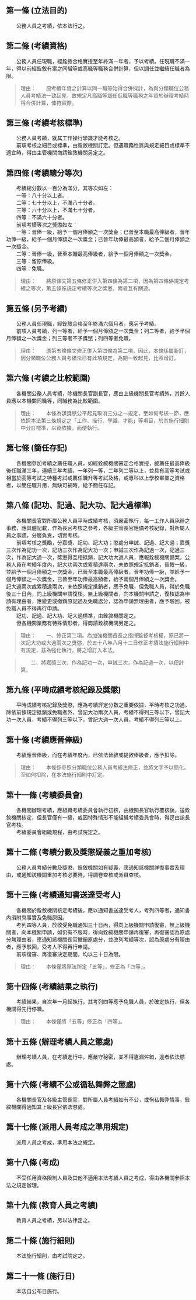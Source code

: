 第一條 (立法目的)
-----------------
　　公務人員之考績，依本法行之。  


第二條 (考績資格)
-----------------
　　公務人員任現職，經銓敘合格實授至年終滿一年者，予以考績。任現職不滿一年，得以前經銓敘有案之同職等或高職等職務合併計算，但以調任並繼續任職者為限。  
> 理由：　　原考績年資之計算以同一職等始得合併採計，為與分類職位公務人員考績法一致起見，故規定凡高職等調任低職等職務之年資於辦理考績時得合併計算，俾符實際。



第三條 (考績考核標準)
---------------------
　　公務人員考績，就其工作操行學識才能考核之。  
　　前項考核之細目或標準，由銓敘機關訂定。但遇職務性質與規定細目或標準不適宜時，得由主管機關商請銓敘機關另定之。  


第四條 (考績總分等次)
---------------------
　　考績總分數以一百分為滿分，其等次如左：  
　　一等：八十分以上者。  
　　二等：七十分以上，不滿八十分者。  
　　三等：六十分以上，不滿七十分者。  
　　四等：不滿六十分者。  
　　前項考績等次之獎懲如左：  
　　一等：晉俸一級，給予一個月俸額之一次獎金；已晉至本職最高俸級者，晉年功俸一級，給予一個月俸額之一次獎金；已晉年功俸最高額者，給予二個月俸額之一次獎金。  
　　二等：晉俸一級，晉至本職最高俸級者，給予一個月俸額之一次獎金。  
　　三等：留原俸級。  
　　四等：免職。  
> 理由：　　將原條文第五條修正併入第四條為第二項，因為第四條係規定考績之等次，第五條係規定考績等次之獎懲，兩者互有關連。



第五條 (另予考績)
-----------------
　　公務人員任現職，經銓敘合格至年終滿六個月者，應另予考績。  
　　前項人員考績，列一等者，給予一個月俸額之一次獎金；列二等者，給予半個月俸額之一次獎金；列三等者不予獎懲；列四等者免職。　　  
> 理由：　　原第五條條文修正併入第四條為第二項，因此，本條係屬新訂，因分類職位公務人員考績法已有此項規定，為期一致起見，比照增訂。



第六條 (考績之比較範圍)
-----------------------
　　各機關公務人員考績，除機關長官副長官，應由上級機關長官考績外，其餘人員應以本機關同職等，同職務為比較範圍。　　      　　  
> 理由：　　本條為謀獎懲公平起見取消三分之一規定，至如何考核一節，應依照本法第三條規定之「工作、操行、學識、才能」等項目，於其施行細則中分訂標準，以資依據，而便執行。



第七條 (簡任存記)
-----------------
　　各機關參加考績之薦任職人員，如經銓敘機關審定合格實授，敘薦任最高俸級後任職滿三年，連續三年考績，一年列一等，二年列二等以上，並具有高等考試或相當於高等考試之特種考試或薦任職升等考試及格，或專科以上學校畢業之資格者，以簡任職升用，無缺可補時，給予簡任存記。  


第八條 (記功、記過、記大功、記大過標準)
---------------------------------------
　　各機關長官對所屬公務人員平時成績考核，須嚴密執行，每一工作人員承辦之事務，應具體記載，作為長官考核之參考，各級主管長官應備考核紀錄，對所屬人員之事蹟，分層負責，切實考核。  
　　前項考核之獎勵，分嘉獎、記功、記大功；懲處分申誡、記過、記大過；嘉獎三次作為記功一次，記功三次作為記大功一次；申誡三次作為記過一次，記過三次，作為記大過一次，獎懲得互相抵銷，記大功大過人員，應報銓敘機關備案，公務人員在考績年度內，記大功兩次或累積達兩次，未依照規定抵銷者，晉敘一級，並給予一個月俸額之一次獎金，已晉至本職最高俸級者，晉年功俸一級，並給予一個月俸額之一次獎金，已晉至年功俸最高額者，給予兩個月俸額之一次獎金。  
記大過兩次或累積達兩次，未依照規定抵銷者，應予免職，但免職人員，得於免職後三十日內，向上級機關申請復核。無上級機關者，向本機關申請之，復核認為申請有理由者，應變更或撤銷原記過及免職處分，認為申請無理由者，應予駁回，被免職人員不得再行申請。  
　　記功、記過、記大功、記大過標準，由銓敘機關定之。  
　　但各機關業務有特殊情形者，得商請銓敘機關另定之。　　  
> 理由：　　一、修正第二項。為加強機關首長之指揮監督考核權，原已將一次記大功或大過兩次之獎懲，於五十八年八月十二日修正考績法施行細則中有規定，茲為強化執行，將之增訂入本法。

> 　　二、將嘉獎三次，作為記功一次，申誡三次，作為記過一次，以便計算。



第九條 (平時成績考核紀錄及獎懲)
-------------------------------
　　平時成績考核紀錄及獎懲，應為考績評定分數之重要依據，平時考核之功過，除依前條規定抵銷或免職者外，曾記大功兩次人員，考績不得列三等以下，曾記大功一次人員，考績不得列三等以下，曾記大過一次人員，考績不得列三等以上。  


第十條 (考績應晉俸級)
---------------------
　　考績應晉俸級，而在考績年度內，已依法晉敘或提敘俸級者，應予扣除。  
> 理由：　　本條係參照分類職位公務人員考績法修正，並將文字予以簡化。至如何扣除，在本法施行細則中訂定。



第十一條 (考績委員會)
---------------------
　　各機關辦理考績，應組織考績委員會執行初核，由機關長官執行覆核後，送銓敘機關核定，但長官僅有一級，或因特殊情形不能組織考績委員會時，得逕由該長官考核。  
　　考績委員會組織規程，由考試院定之。  


第十二條 (考績分數及獎懲疑義之重加考核)
---------------------------------------
　　公務人員考績分數及獎懲，銓敘機關如有疑義，應通知該機關詳復事實及理由，或通知該機關重加考核必要時，得調卷查核或派員查核。  


第十三條 (考績通知書送達受考人)
-------------------------------
　　各機關於銓敘機關核定考績後，應以通知書送達受考人，考列四等者，通知書內須附具事實及免職原因。  
　　考列四等人員，於收受免職通知三十日內，得向上級機關申請復審，無上級機關者，向本機關申請，如仍有不服時，得向銓敘機關申請再復審，再復審認為原處分無理由者，應通知該機關長官撤銷原處分，並改列考績等次，認為原處分有理由者，應予駁回，受考人不得再行申請。  
　　前項復審、再復審決定期間，均以三十日為限。  
> 理由：　　本條僅將原法所定「五等」，修正為「四等」。



第十四條 (考績結果之執行)
-------------------------
　　考績結果，自次年一月起執行，其考列四等應予免職人員，於確定執行，但各機關得先行停職。  
> 理由：　　本條僅將「五等」修正為「四等」。



第十五條 (辦理考績人員之懲處)
-----------------------------
　　辦理考績人員，在考績進行中，應嚴守秘密，並不得遺漏舛錯，違者依法懲處。  


第十六條 (考績不公或循私舞弊之懲處)
-----------------------------------
　　各機關長官及各級主管長官，對所屬人員考績如有不公，或徇私舞弊情事，銓敘機關得通知其上級長官依法懲處。  


第十七條 (派用人員考成之準用規定)
---------------------------------
　　派用人員之考成，準用本法之規定。  


第十八條 (考成)
---------------
　　不受任用資格限制人員及其他不適用本法考績人員之考成，得由各機關參照本法之規定辦理。  


第十九條 (教育人員之考績)
-------------------------
　　教育人員之考績，另以法律定之。  


第二十條 (施行細則)
-------------------
　　本法施行細則，由考試院定之。  


第二十一條 (施行日)
-------------------
　　本法自公布日施行。
